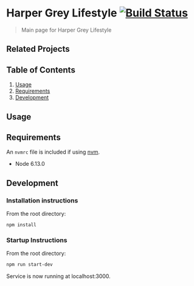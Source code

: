 # Harper Grey Lifestyle [![Build Status](https://www.travis-ci.com/jlukenoff/harper-grey.svg?branch=master)](https://www.travis-ci.com/jlukenoff/harper-grey)

> Main page for Harper Grey Lifestyle

## Related Projects

  <!-- - https://github.com/Vacationly/photos -->
  <!-- - https://github.com/Vacationly/reviews -->
  <!-- - https://github.com/Vacationly/listing-details -->

## Table of Contents

1. [Usage](#Usage)
1. [Requirements](#requirements)
1. [Development](#development)

## Usage

## Requirements

An `nvmrc` file is included if using [nvm](https://github.com/creationix/nvm).

- Node 6.13.0

## Development

### Installation instructions

From the root directory:
```
npm install
```

### Startup Instructions

From the root directory:

```sh
npm run start-dev
```

Service is now running at localhost:3000.
